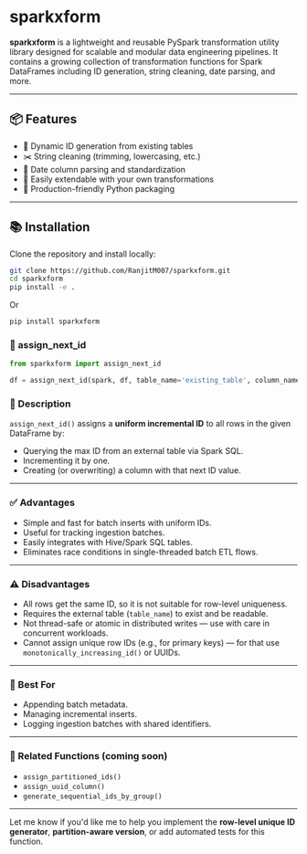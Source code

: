 # sparkxform

**sparkxform** is a lightweight and reusable PySpark transformation utility library designed for scalable and modular data engineering pipelines. It contains a growing collection of transformation functions for Spark DataFrames including ID generation, string cleaning, date parsing, and more.

---

## 📦 Features

- 🔢 Dynamic ID generation from existing tables
- ✂️ String cleaning (trimming, lowercasing, etc.)
- 📅 Date column parsing and standardization
- 🔄 Easily extendable with your own transformations
- 💼 Production-friendly Python packaging

---

## 📚 Installation

Clone the repository and install locally:

```bash
git clone https://github.com/RanjitM007/sparkxform.git
cd sparkxform
pip install -e .
```

Or

```python
pip install sparkxform
```

### 🔢 assign_next_id

```python
from sparkxform import assign_next_id

df = assign_next_id(spark, df, table_name='existing_table', column_name='storage_id')
```
### 📌 Description

`assign_next_id()` assigns a **uniform incremental ID** to all rows in the given DataFrame by:

- Querying the max ID from an external table via Spark SQL.
- Incrementing it by one.
- Creating (or overwriting) a column with that next ID value.

---

### ✅ Advantages

- Simple and fast for batch inserts with uniform IDs.
- Useful for tracking ingestion batches.
- Easily integrates with Hive/Spark SQL tables.
- Eliminates race conditions in single-threaded batch ETL flows.

---

### ⚠️ Disadvantages

- All rows get the same ID, so it is not suitable for row-level uniqueness.
- Requires the external table (`table_name`) to exist and be readable.
- Not thread-safe or atomic in distributed writes — use with care in concurrent workloads.
- Cannot assign unique row IDs (e.g., for primary keys) — for that use `monotonically_increasing_id()` or UUIDs.

---

### 🧠 Best For

- Appending batch metadata.
- Managing incremental inserts.
- Logging ingestion batches with shared identifiers.

---

### 🔁 Related Functions (coming soon)

- `assign_partitioned_ids()`
- `assign_uuid_column()`
- `generate_sequential_ids_by_group()`

---

Let me know if you'd like me to help you implement the **row-level unique ID generator**, **partition-aware version**, or add automated tests for this function.



